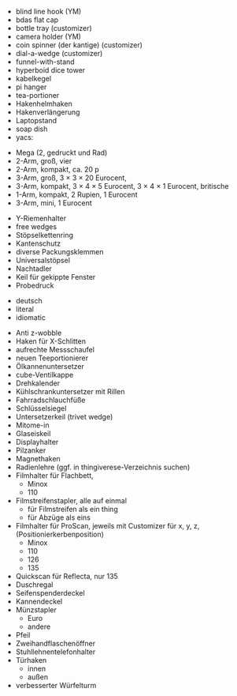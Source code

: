 * blind line hook (YM)
* bdas flat cap
* bottle tray (customizer)
* camera holder (YM)
* coin spinner (der kantige) (customizer)
* dial-a-wedge (customizer)
* funnel-with-stand
* hyperboid dice tower
* kabelkegel
* pi hanger
* tea-portioner
* Hakenhelmhaken
* Hakenverlängerung
* Laptopstand
* soap dish
* yacs:
 - Mega (2, gedruckt und Rad)
 - 2-Arm, groß, vier
 - 2-Arm, kompakt, ca. 20 p
 - 3-Arm, groß, 3 × 3 × 20 Eurocent,
 - 3-Arm, kompakt, 3 × 4 × 5 Eurocent, 3 × 4 × 1 Eurocent, britische
 - 1-Arm, kompakt, 2 Rupien, 1 Eurocent
 - 3-Arm, mini, 1 Eurocent
* Y-Riemenhalter
* free wedges
* Stöpselkettenring
* Kantenschutz
* diverse Packungsklemmen
* Universalstöpsel
* Nachtadler
* Keil für gekippte Fenster
* Probedruck
 - deutsch
 - literal
 - idiomatic
* Anti z-wobble
* Haken für X-Schlitten
* aufrechte Messschaufel
* neuen Teeportionierer
* Ölkannenuntersetzer
* cube-Ventilkappe
* Drehkalender
* Kühlschrankuntersetzer mit Rillen
* Fahrradschlauchfüße
* Schlüsselsiegel
* Untersetzerkeil (trivet wedge)
* Mitome-in
* Glaseiskeil
* Displayhalter
* Pilzanker
* Magnethaken
* Radienlehre (ggf. in thingiverese-Verzeichnis suchen)
* Filmhalter für Flachbett,
  - Minox
  - 110
* Filmstreifenstapler, alle auf einmal
  - für Filmstreifen als ein thing
  - für Abzüge als eins
* Filmhalter für ProScan, jeweils mit Customizer für x, y, z, (Positionierkerbenposition)
  - Minox
  - 110
  - 126
  - 135
* Quickscan für Reflecta, nur 135
* Duschregal
* Seifenspenderdeckel
* Kannendeckel
* Münzstapler
  - Euro
  - andere
* Pfeil
* Zweihandflaschenöffner
* Stuhllehnentelefonhalter
* Türhaken
  - innen
  - außen
* verbesserter Würfelturm
